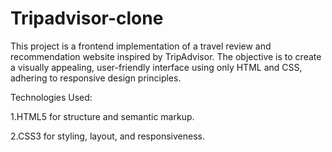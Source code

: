 # Tripadvisor-clone

This project is a frontend implementation of a travel review and recommendation website inspired by TripAdvisor. The objective is to create a visually appealing, user-friendly interface using only HTML and CSS, adhering to responsive design principles.

Technologies Used:

1.HTML5 for structure and semantic markup.

2.CSS3 for styling, layout, and responsiveness.
